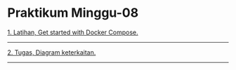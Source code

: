 # Praktikum Minggu-08

[1. Latihan, Get started with Docker Compose.](latihan.md)

---

[2. Tugas, Diagram keterkaitan.](tugas.md)

---
